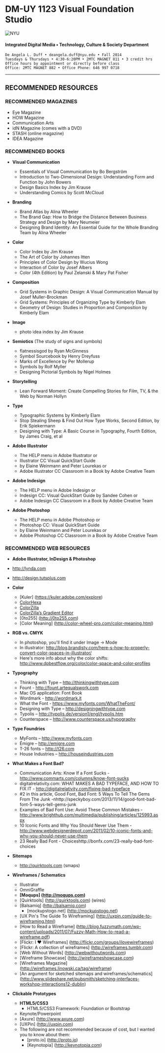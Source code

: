 # DM-UY 1123 Visual Foundation Studio

![NYU](http://ws2.polishedsolid.com/de/nyu_soe_logo.png)
#### Integrated Digital Media • Technology, Culture & Society Department 

    De Angela L. Duff • deangela.duff@nyu.edu • Fall 2014 
    Tuesdays & Thursdays • 4:30-6:20PM • 2MTC MAGNET 811 • 3 credit hrs
    Office hours by appointment or directly before class 
    Office: 2MTC MAGNET 882 • Office Phone: 646 997 0718

---


## RECOMMENDED RESOURCES

### RECOMMENDED MAGAZINES
* Eye Magazine
* HOW Magazine
* Communication Arts
* idN Magazine (comes with a DVD)
* STASH (online magazine)
* IDEA Magazine


### RECOMMENDED BOOKS 

* **Visual Communication**
  * Essentials of Visual Communication by Bo Bergström 
  * Introduction to Two-Dimensional Design: Understanding Form and Function by John Bowers
  * Design Basics Index by Jim Krause
  * Understanding Comics by Scott McCloud

* **Branding**
  * Brand Atlas by Alina Wheeler
  * The Brand Gap: How to Bridge the Distance Between Business Strategy and Design by Mary Neumeier
  * Designing Brand Identity: An Essential Guide for the Whole Branding Team by Alina Wheeler

* **Color**
  * Color Index by Jim Krause
  * The Art of Color by Johannes Itten
  * Principles of Color Design by Wucius Wong
  * Interaction of Color by Josef Albers
  * Color (4th Edition) by Paul Zelanski & Mary Pat Fisher

* **Composition**
  * Grid Systems in Graphic Design: A Visual Communication Manual by Josef Muller-Brockman
  * Grid Systems: Principles of Organizing Type by Kimberly Elam
  * Geometry of Design: Studies in Proportion and Composition by Kimberly Elam

* **Image**
  * photo idea index by Jim Krause

* **Semiotics** (The study of signs and symbols)
  * flatnessisgod by Ryan McGinness 
  * Symbol Sourcebook by Henry Dreyfuss
  * Marks of Excellence by Per Mollerup 
  * Symbols by Rolf Myller
  * Designing Pictorial Symbols by Nigel Holmes

* **Storytelling**
  * Lean Forward Moment: Create Compelling Stories for Film, TV, & the Web by Norman Hollyn

* **Type**
  * Typographic Systems by Kimberly Elam
  * Stop Stealing Sheep & Find Out How Type Works, Second Edition, by Erik Spiekermann
  * Designing with Type: A Basic Course in Typography, Fourth Edition, by James Craig, et al

* **Adobe Illustrator**
  * The HELP menu in Adobe Illustrator or
  * Illustrator CC Visual QuickStart Guide 
  * by Elaine Weinmann and Peter Lourekas or
  * Adobe Illustrator CC Classroom in a Book by Adobe Creative Team

* **Adobe Indesign**
  * The HELP menu in Adobe Indesign or
  * Indesign CC: Visual QuickStart Guide by Sandee Cohen or
  * Adobe Indesign CC Classroom in a Book by Adobe Creative Team

* **Adobe Photoshop**
  * The HELP menu in Adobe Photoshop or
  * Photoshop CC: Visual QuickStart Guide 
  * by Elaine Weinmann and Peter Lourekas or
  * Adobe Photoshop CC Classroom in a Book by Adobe Creative Team


### RECOMMENDED WEB RESOURCES

* **Adobe Illustrator, InDesign & Photoshop**
 * http://lynda.com
 * http://design.tutsplus.com

* **Color**
  * [Kuler] (https://kuler.adobe.com/explore)
  * [ColorHexa](http://www.colorhexa.com)
  * [ColorZilla](http://www.colorzilla.com)
  * [ColorZilla’s Gradient Editor](http://www.colorzilla.com/gradient-editor)
  * [0to255] (http://0to255.com)
  * [Color Meaning] (http://color-wheel-pro.com/color-meaning.html)

* **RGB vs. CMYK**
  * In photoshop, you'll find it under Image -> Mode
  * In illustrator: http://blog.brandisty.com/here-s-how-to-properly-convert-color-spaces-in-illustrator/
  * Here's more info about why the color shifts:
http://www.dpbestflow.org/color/color-space-and-color-profiles

* **Typography**
  * Thinking with Type – http://thinkingwithtype.com
  * Fount - http://fount.artequalswork.com
  * Mac OS application: Font Book 
  * Wordmark - http://wordmark.it
  * What the Font - https://www.myfonts.com/WhatTheFont/
  * Designing with Type – http://designingwithtype.com
  * Typolis – http://typolis.de/version1/engl/typolis.htm
  * Counterspace – http://www.counterspace.us/typography

* **Type Foundries**
  * MyFonts – http://www.myfonts.com
  * Émigre – http://emigre.com
  * T-26 fonts – http://t26.com
  * House Industries – http://houseindustries.com

* **What Makes a Font Bad?**
  * Communication Arts: Know If a Font Sucks - http://www.commarts.com/columns/know-font-sucks
  * digitalrelativity.com: WHAT MAKES A BAD TYPEFACE, AND HOW TO FIX IT - http://digitalrelativity.com/fixing-bad-typeface
  * #2 in this article, Good Font, Bad Font: 5 Ways To Tell The Gems From The Junk -nhttp://speckyboy.com/2013/11/14/good-font-bad-font-5-ways-tell-gems-junk
  * Examples of Bad Font Use: Avoid These Common Mistakes - http://www.brighthub.com/multimedia/publishing/articles/125993.aspx
  * 10 Iconic Fonts and Why You Should Never Use Them - http://www.webdesignerdepot.com/2011/02/10-iconic-fonts-and-why-you-should-never-use-them
  * 23 Really Bad Font - Choiceshttp://bonfx.com/23-really-bad-font-choices

* **Sitemaps**
  * http://quirktools.com (smaps) 

* **Wireframes / Schematics** 
  * Illustrator
  * OmniGraffle
  * **[Moqups] (http://moqups.com)**
  * [Quirktools] (http://quirktools.com) (wires)
  * [Balsamiq] (http://balsamiq.com)
    * [mockupstogo.net] (http://mockupstogo.net)
  * [UX Pin's The Guide To Wireframing] (http://uxpin.com/guide-to-wireframing.html)
  * [How to Read a Wireframe] (http://blog.fuzzymath.com/wp-content/uploads/2011/07/Fuzzy-Math-How-to-read-a-wireframe.pdf)
  * [Flickr: I ♥ Wireframes] (http://flickr.com/groups/ilovewireframes)
  * [Flickr: A collection of wireframes] (http://wireframes.tumblr.com)
  * [Web Without Words] (http://webwithoutwords.com)
  * [Wireframe Showcase] (http://wireframeshowcase.com)
  * [Wireframes Magazine] (http://wireframes.linowski.ca/tag/wireframe)
  * [An argument for sketched sitemaps and wireframes/schematics] (http://www.slideshare.net/pubsmith/sketching-interfaces-workshop-interactions12-dublin)

* **Clickable Prototypes**
  * **HTML5/CSS3**
    * HTML5/CSS3 Framework: Foundation or Bootstrap
  * Keynote/Powerpoint
  * [Axure] (http://www.axure.com)
  * [UXPin] (http://uxpin.com)
  * The following are not recommended because of cost, but I wanted you to know about them:
    * [proto.io] (http://proto.io)
    * [Keynotopia] (http://keynotopia.com) 
